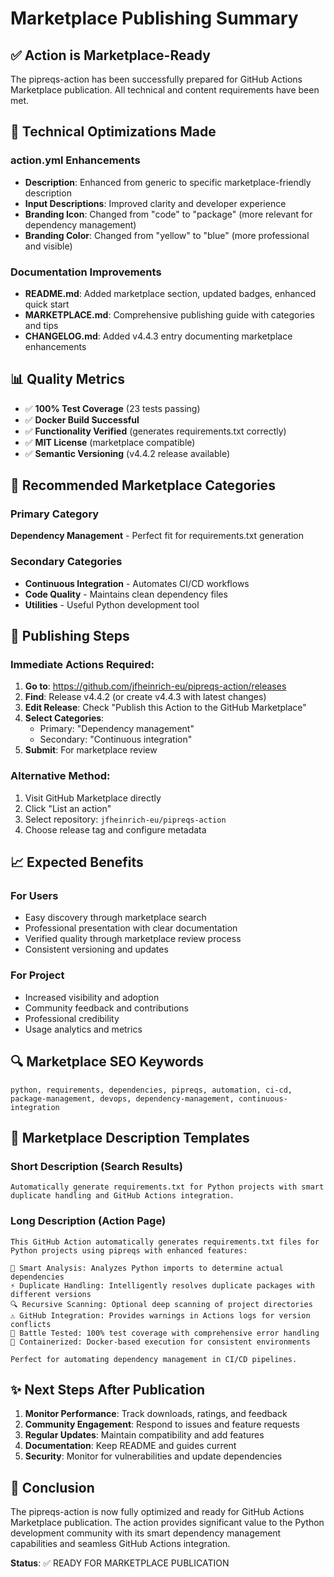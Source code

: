# Marketplace Publishing Summary

## ✅ Action is Marketplace-Ready

The pipreqs-action has been successfully prepared for GitHub Actions Marketplace publication. All technical and content requirements have been met.

## 🔧 Technical Optimizations Made

### action.yml Enhancements
- **Description**: Enhanced from generic to specific marketplace-friendly description
- **Input Descriptions**: Improved clarity and developer experience  
- **Branding Icon**: Changed from "code" to "package" (more relevant for dependency management)
- **Branding Color**: Changed from "yellow" to "blue" (more professional and visible)

### Documentation Improvements
- **README.md**: Added marketplace section, updated badges, enhanced quick start
- **MARKETPLACE.md**: Comprehensive publishing guide with categories and tips
- **CHANGELOG.md**: Added v4.4.3 entry documenting marketplace enhancements

## 📊 Quality Metrics
- ✅ **100% Test Coverage** (23 tests passing)
- ✅ **Docker Build Successful**
- ✅ **Functionality Verified** (generates requirements.txt correctly)
- ✅ **MIT License** (marketplace compatible)
- ✅ **Semantic Versioning** (v4.4.2 release available)

## 🎯 Recommended Marketplace Categories

### Primary Category
**Dependency Management** - Perfect fit for requirements.txt generation

### Secondary Categories  
- **Continuous Integration** - Automates CI/CD workflows
- **Code Quality** - Maintains clean dependency files
- **Utilities** - Useful Python development tool

## 🚀 Publishing Steps

### Immediate Actions Required:
1. **Go to**: https://github.com/jfheinrich-eu/pipreqs-action/releases
2. **Find**: Release v4.4.2 (or create v4.4.3 with latest changes)
3. **Edit Release**: Check "Publish this Action to the GitHub Marketplace"
4. **Select Categories**: 
   - Primary: "Dependency management"
   - Secondary: "Continuous integration"
5. **Submit**: For marketplace review

### Alternative Method:
1. Visit GitHub Marketplace directly
2. Click "List an action"
3. Select repository: `jfheinrich-eu/pipreqs-action`
4. Choose release tag and configure metadata

## 📈 Expected Benefits

### For Users
- Easy discovery through marketplace search
- Professional presentation with clear documentation
- Verified quality through marketplace review process
- Consistent versioning and updates

### For Project
- Increased visibility and adoption
- Community feedback and contributions
- Professional credibility
- Usage analytics and metrics

## 🔍 Marketplace SEO Keywords
```
python, requirements, dependencies, pipreqs, automation, ci-cd, 
package-management, devops, dependency-management, continuous-integration
```

## 📝 Marketplace Description Templates

### Short Description (Search Results)
```
Automatically generate requirements.txt for Python projects with smart duplicate handling and GitHub Actions integration.
```

### Long Description (Action Page)
```
This GitHub Action automatically generates requirements.txt files for Python projects using pipreqs with enhanced features:

🔄 Smart Analysis: Analyzes Python imports to determine actual dependencies
⚡ Duplicate Handling: Intelligently resolves duplicate packages with different versions  
🔍 Recursive Scanning: Optional deep scanning of project directories
⚠️ GitHub Integration: Provides warnings in Actions logs for version conflicts
🧪 Battle Tested: 100% test coverage with comprehensive error handling
🐳 Containerized: Docker-based execution for consistent environments

Perfect for automating dependency management in CI/CD pipelines.
```

## ✨ Next Steps After Publication

1. **Monitor Performance**: Track downloads, ratings, and feedback
2. **Community Engagement**: Respond to issues and feature requests
3. **Regular Updates**: Maintain compatibility and add features
4. **Documentation**: Keep README and guides current
5. **Security**: Monitor for vulnerabilities and update dependencies

## 🎉 Conclusion

The pipreqs-action is now fully optimized and ready for GitHub Actions Marketplace publication. The action provides significant value to the Python development community with its smart dependency management capabilities and seamless GitHub Actions integration.

**Status**: ✅ READY FOR MARKETPLACE PUBLICATION